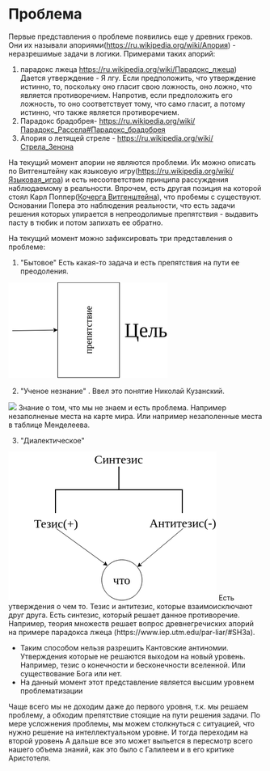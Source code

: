 # Проблема

Первые представления о проблеме появились еще у древних греков. Они их называли апориями(https://ru.wikipedia.org/wiki/Апория) - неразрешимые задачи в логики.
Примерами таких апорий:
1) парадокс лжеца https://ru.wikipedia.org/wiki/Парадокс_лжеца)
Дается утверждение - Я лгу. 
Если предположить, что утверждение истинно, то, поскольку оно гласит свою ложность, оно ложно, что является противоречием.
Напротив, если предположить его ложность, то оно соответствует тому, что само гласит, а потому истинно, что также является противоречием. 
2) Парадокс брадобрея- https://ru.wikipedia.org/wiki/Парадокс_Рассела#Парадокс_брадобрея
3) Апория о летящей стреле - https://ru.wikipedia.org/wiki/Стрела_Зенона

На текущий момент апории не являются проблеми. Их можно описать по Витгенштейну как языковую 
игру(https://ru.wikipedia.org/wiki/Языковая_игра) и есть несоответствие принципа рассуждения наблюдаемому в реальности. 
Впрочем, есть другая позиция на которой стоял Карл Поппер([Кочерга Витгенштейна](https://thequestion.ru/questions/95749/chto_takoe_kocherga_vitgenshteina_i_ona_63b74114)), 
что пробемы с существуют. Основании Попера это наблюдения реальности, что есть задачи решения которых упирается в непреодолимые препятствия - выдавить пасту в тюбик и потом запихать ее обратно.

На текущий момент можно зафиксировать три представления о проблеме:

1. "Бытовое"
Есть какая-то задача и есть препятствия на пути ее преодоления. 
<img src="https://raw.githubusercontent.com/alg3rd/philosophy/master/diagram.png"/>

2. "Ученое незнание" . Ввел это понятие Николай Кузанский. 
<img src="http://fly-uni.org/wp-content/uploads/2018/03/%D0%A0%D0%B8%D1%81.2.jpg">
Знание о том, что мы не знаем и есть проблема. Например незаполненые места на карте мира. Или например незаполенные места в таблице Менделеева.

3. "Диалектическое"
<img src="https://raw.githubusercontent.com/alg3rd/philosophy/master/synthesis.png"/>
Есть утверждения о чем то. Тезис и антитезис, которые взаимоисключают друг друга.  Есть синтезис, который решает данное противоречие. 
Например, теория множеств решает вопрос древнегречиских апорий на примере парадокса лжеца (https://www.iep.utm.edu/par-liar/#SH3a). 

 - Таким способом нельзя разрешить Кантовские антиномии. Утверждения которые не решаются выходом на новый уровень. Например, тезис о конечности и бесконечности вселенной. Или существование Бога или нет.
 - На данный момент этот представление является высшим уровнем проблематизации

Чаще всего мы не доходим даже до первого уровня, т.к. мы решаем проблему, а обходим препятствие стоящие на пути решения задачи. 
По мере усложнения проблемы, мы можем столкнуться с ситуацией, что нужно решение на интеллектуальном уровне. И тогда переходим на второй уровень
А дальше все это может выльется в пересмотр всего нашего объема знаний, как это было с Галилеем и в его критике Аристотеля. 
